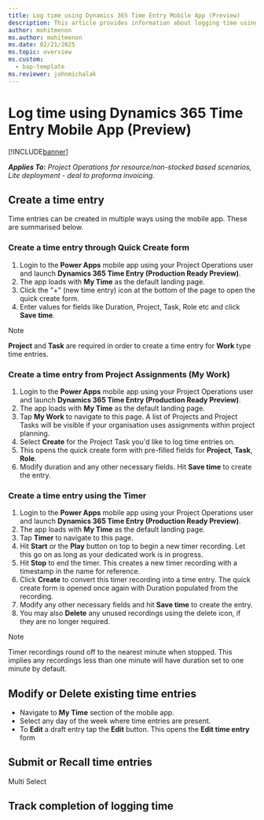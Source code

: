 ```yaml
---
title: Log time using Dynamics 365 Time Entry Mobile App (Preview)
description: This article provides information about logging time using the new Time Entry Mobile App (Preview).
author: mohitmenon
ms.author: mohitmenon
ms.date: 02/21/2025
ms.topic: overview
ms.custom: 
  - bap-template
ms.reviewer: johnmichalak
---
```


# Log time using Dynamics 365 Time Entry Mobile App (Preview)

[!INCLUDE[banner](../includes/banner.md)]

_**Applies To:** Project Operations for resource/non-stocked based scenarios, Lite deployment - deal to proforma invoicing._

## Create a time entry

Time entries can be created in multiple ways using the mobile app. These are summarised below.

### Create a time entry through Quick Create form

1. Login to the **Power Apps** mobile app using your Project Operations user and launch **Dynamics 365 Time Entry (Production Ready Preview)**.
2. The app loads with **My Time** as the default landing page.
3. Click the "+" (new time entry) icon at the bottom of the page to open the quick create form.
4. Enter values for fields like Duration, Project, Task, Role etc and click **Save time**. 

> [!NOTE]
> **Project** and **Task** are required in order to create a time entry for **Work** type time entries.

### Create a time entry from Project Assignments (My Work)

1. Login to the **Power Apps** mobile app using your Project Operations user and launch **Dynamics 365 Time Entry (Production Ready Preview)**.
2. The app loads with **My Time** as the default landing page.
3. Tap **My Work** to navigate to this page. A list of Projects and Project Tasks will be visible if your organisation uses assignments within project planning.
4. Select **Create** for the Project Task you'd like to log time entries on.
5. This opens the quick create form with pre-filled fields for **Project**, **Task**, **Role**.
6. Modify duration and any other necessary fields. Hit **Save time** to create the entry.

### Create a time entry using the Timer

1. Login to the **Power Apps** mobile app using your Project Operations user and launch **Dynamics 365 Time Entry (Production Ready Preview)**.
2. The app loads with **My Time** as the default landing page.
3. Tap **Timer** to navigate to this page.
4. Hit **Start** or the **Play** button on top to begin a new timer recording. Let this go on as long as your dedicated work is in progress. 
5. Hit **Stop** to end the timer. This creates a new timer recording with a timestamp in the name for reference.
6. Click **Create** to convert this timer recording into a time entry. The quick create form is opened once again with Duration populated from the recording.
7. Modify any other necessary fields and hit **Save time** to create the entry.
8. You may also **Delete** any unused recordings using the delete icon, if they are no longer required.
 
> [!NOTE]
> Timer recordings round off to the nearest minute when stopped. This implies any recordings less than one minute will have duration set to one minute by default.


## Modify or Delete existing time entries

- Navigate to **My Time** section of the mobile app.
- Select any day of the week where time entries are present.
- To **Edit** a draft entry tap the **Edit** button. This opens the **Edit time entry** form
 
## Submit or Recall time entries

Multi Select

## Track completion of logging time


